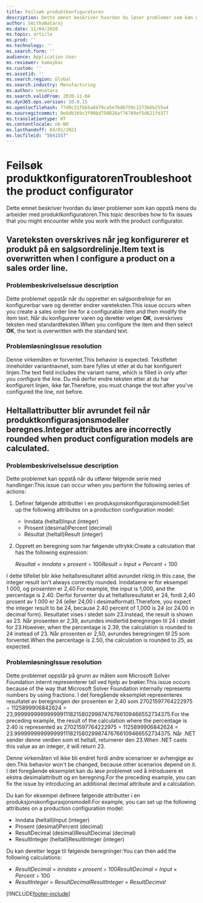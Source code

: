 ```yaml
---
title: Feilsøk produktkonfiguratoren
description: Dette emnet beskriver hvordan du løser problemer som kan oppstå mens du arbeider med produktkonfiguratoren.
author: SmithaNataraj
ms.date: 11/04/2020
ms.topic: article
ms.prod: ''
ms.technology: ''
ms.search.form: ''
audience: Application User
ms.reviewer: kamaybac
ms.custom: ''
ms.assetid: ''
ms.search.region: Global
ms.search.industry: Manufacturing
ms.author: smnatara
ms.search.validFrom: 2020-11-04
ms.dyn365.ops.version: 10.0.15
ms.openlocfilehash: 77d0c21fbb5a8479ca5e7bdb759c1373b6b255a4
ms.sourcegitcommit: 0e8db169c3f90bd750826af76709ef5d621fd377
ms.translationtype: HT
ms.contentlocale: nb-NO
ms.lasthandoff: 04/01/2021
ms.locfileid: "5841557"
---
```

# <a name="troubleshoot-the-product-configurator"></a><span data-ttu-id="7df06-103">Feilsøk produktkonfiguratoren</span><span class="sxs-lookup"><span data-stu-id="7df06-103">Troubleshoot the product configurator</span></span>

<span data-ttu-id="7df06-104">Dette emnet beskriver hvordan du løser problemer som kan oppstå mens du arbeider med produktkonfiguratoren.</span><span class="sxs-lookup"><span data-stu-id="7df06-104">This topic describes how to fix issues that you might encounter while you work with the product configurator.</span></span>

## <a name="item-text-is-overwritten-when-i-configure-a-product-on-a-sales-order-line"></a><span data-ttu-id="7df06-105">Vareteksten overskrives når jeg konfigurerer et produkt på en salgsordrelinje.</span><span class="sxs-lookup"><span data-stu-id="7df06-105">Item text is overwritten when I configure a product on a sales order line.</span></span>

### <a name="issue-description"></a><span data-ttu-id="7df06-106">Problembeskrivelse</span><span class="sxs-lookup"><span data-stu-id="7df06-106">Issue description</span></span>

<span data-ttu-id="7df06-107">Dette problemet oppstår når du oppretter en salgsordrelinje for en konfigurerbar vare og deretter endrer vareteksten.</span><span class="sxs-lookup"><span data-stu-id="7df06-107">This issue occurs when you create a sales order line for a configurable item and then modify the item text.</span></span> <span data-ttu-id="7df06-108">Når du konfigurerer varen og deretter velger **OK**, overskrives teksten med standardteksten.</span><span class="sxs-lookup"><span data-stu-id="7df06-108">When you configure the item and then select **OK**, the text is overwritten with the standard text.</span></span>

### <a name="issue-resolution"></a><span data-ttu-id="7df06-109">Problemløsning</span><span class="sxs-lookup"><span data-stu-id="7df06-109">Issue resolution</span></span>

<span data-ttu-id="7df06-110">Denne virkemåten er forventet.</span><span class="sxs-lookup"><span data-stu-id="7df06-110">This behavior is expected.</span></span> <span data-ttu-id="7df06-111">Tekstfeltet inneholder variantnavnet, som bare fylles ut etter at du har konfigurert linjen.</span><span class="sxs-lookup"><span data-stu-id="7df06-111">The text field includes the variant name, which is filled in only after you configure the line.</span></span> <span data-ttu-id="7df06-112">Du må derfor endre teksten etter at du har konfigurert linjen, ikke før.</span><span class="sxs-lookup"><span data-stu-id="7df06-112">Therefore, you must change the text after you've configured the line, not before.</span></span>

## <a name="integer-attributes-are-incorrectly-rounded-when-product-configuration-models-are-calculated"></a><span data-ttu-id="7df06-113">Heltallattributter blir avrundet feil når produktkonfigurasjonsmodeller beregnes.</span><span class="sxs-lookup"><span data-stu-id="7df06-113">Integer attributes are incorrectly rounded when product configuration models are calculated.</span></span>

### <a name="issue-description"></a><span data-ttu-id="7df06-114">Problembeskrivelse</span><span class="sxs-lookup"><span data-stu-id="7df06-114">Issue description</span></span>

<span data-ttu-id="7df06-115">Dette problemet kan oppstå når du utfører følgende serie med handlinger:</span><span class="sxs-lookup"><span data-stu-id="7df06-115">This issue can occur when you perform the following series of actions:</span></span>

1. <span data-ttu-id="7df06-116">Definer følgende attributter i en produksjonskonfigurasjonsmodell:</span><span class="sxs-lookup"><span data-stu-id="7df06-116">Set up the following attributes on a production configuration model:</span></span>

    - <span data-ttu-id="7df06-117">Inndata (heltall)</span><span class="sxs-lookup"><span data-stu-id="7df06-117">Input (integer)</span></span>
    - <span data-ttu-id="7df06-118">Prosent (desimal)</span><span class="sxs-lookup"><span data-stu-id="7df06-118">Percent (decimal)</span></span>
    - <span data-ttu-id="7df06-119">Resultat (heltall)</span><span class="sxs-lookup"><span data-stu-id="7df06-119">Result (integer)</span></span>

2. <span data-ttu-id="7df06-120">Opprett en beregning som har følgende uttrykk:</span><span class="sxs-lookup"><span data-stu-id="7df06-120">Create a calculation that has the following expression:</span></span>

    <span data-ttu-id="7df06-121">*Resultat* = *inndata* × *prosent* ÷ 100</span><span class="sxs-lookup"><span data-stu-id="7df06-121">*Result* = *Input* × *Percent* ÷ 100</span></span>

<span data-ttu-id="7df06-122">I dette tilfellet blir ikke heltallsresultatet alltid avrundet riktig.</span><span class="sxs-lookup"><span data-stu-id="7df06-122">In this case, the integer result isn't always correctly rounded.</span></span> <span data-ttu-id="7df06-123">Inndataene er for eksempel 1 000, og prosenten er 2,40.</span><span class="sxs-lookup"><span data-stu-id="7df06-123">For example, the input is 1,000, and the percentage is 2.40.</span></span> <span data-ttu-id="7df06-124">Derfor forventer du at heltallsresultatet er 24, fordi 2,40 prosent av 1 000 er 24 (eller 24,00 i desimalformat).</span><span class="sxs-lookup"><span data-stu-id="7df06-124">Therefore, you expect the integer result to be 24, because 2.40 percent of 1,000 is 24 (or 24.00 in decimal form).</span></span> <span data-ttu-id="7df06-125">Resultatet vises i stedet som 23.</span><span class="sxs-lookup"><span data-stu-id="7df06-125">Instead, the result is shown as 23.</span></span> <span data-ttu-id="7df06-126">Når prosenten er 2,39, avrundes imidlertid beregningen til 24 i stedet for 23.</span><span class="sxs-lookup"><span data-stu-id="7df06-126">However, when the percentage is 2.39, the calculation is rounded to 24 instead of 23.</span></span> <span data-ttu-id="7df06-127">Når prosenten er 2,50, avrundes beregningen til 25 som forventet.</span><span class="sxs-lookup"><span data-stu-id="7df06-127">When the percentage is 2.50, the calculation is rounded to 25, as expected.</span></span>

### <a name="issue-resolution"></a><span data-ttu-id="7df06-128">Problemløsning</span><span class="sxs-lookup"><span data-stu-id="7df06-128">Issue resolution</span></span>

<span data-ttu-id="7df06-129">Dette problemet oppstår på grunn av måten som Microsoft Solver Foundation internt representerer tall ved hjelp av brøker.</span><span class="sxs-lookup"><span data-stu-id="7df06-129">This issue occurs because of the way that Microsoft Solver Foundation internally represents numbers by using fractions.</span></span> <span data-ttu-id="7df06-130">I det foregående eksemplet representeres resultatet av beregningen der prosenten er 2,40 som 27021597764222975 ÷ 1125899906842624 = 23,99999999999999911182158029987476766109466552734375.</span><span class="sxs-lookup"><span data-stu-id="7df06-130">For the preceding example, the result of the calculation where the percentage is 2.40 is represented as 27021597764222975 ÷ 1125899906842624 = 23.99999999999999911182158029987476766109466552734375.</span></span> <span data-ttu-id="7df06-131">Når .NET sender denne verdien som et heltall, returnerer den 23.</span><span class="sxs-lookup"><span data-stu-id="7df06-131">When .NET casts this value as an integer, it will return 23.</span></span>

<span data-ttu-id="7df06-132">Denne virkemåten vil ikke bli endret fordi andre scenarioer er avhengige av den.</span><span class="sxs-lookup"><span data-stu-id="7df06-132">This behavior won't be changed, because other scenarios depend on it.</span></span> <span data-ttu-id="7df06-133">I det foregående eksemplet kan du løse problemet ved å introdusere et ekstra desimalattributt og en beregning.</span><span class="sxs-lookup"><span data-stu-id="7df06-133">For the preceding example, you can fix the issue by introducing an additional decimal attribute and a calculation.</span></span>

<span data-ttu-id="7df06-134">Du kan for eksempel definere følgende attributter i en produksjonskonfigurasjonsmodell:</span><span class="sxs-lookup"><span data-stu-id="7df06-134">For example, you can set up the following attributes on a production configuration model:</span></span>

- <span data-ttu-id="7df06-135">Inndata (heltall)</span><span class="sxs-lookup"><span data-stu-id="7df06-135">Input (integer)</span></span>
- <span data-ttu-id="7df06-136">Prosent (desimal)</span><span class="sxs-lookup"><span data-stu-id="7df06-136">Percent (decimal)</span></span>
- <span data-ttu-id="7df06-137">ResultDecimal (desimal)</span><span class="sxs-lookup"><span data-stu-id="7df06-137">ResultDecimal (decimal)</span></span>
- <span data-ttu-id="7df06-138">ResultInteger (heltall)</span><span class="sxs-lookup"><span data-stu-id="7df06-138">ResultInteger (integer)</span></span>

<span data-ttu-id="7df06-139">Du kan deretter legge til følgende beregninger:</span><span class="sxs-lookup"><span data-stu-id="7df06-139">You can then add the following calculations:</span></span>

- <span data-ttu-id="7df06-140">*ResultDecimal* = *inndata* × *prosent* ÷ 100</span><span class="sxs-lookup"><span data-stu-id="7df06-140">*ResultDecimal* = *Input* × *Percent* ÷ 100</span></span>
- <span data-ttu-id="7df06-141">*ResultInteger* = *ResultDecimal*</span><span class="sxs-lookup"><span data-stu-id="7df06-141">*ResultInteger* = *ResultDecimal*</span></span>


[!INCLUDE[footer-include](../../includes/footer-banner.md)]